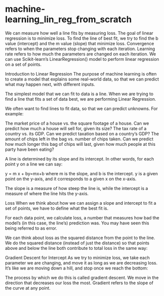 # machine-learning_lin_reg_from_scratch

We can measure how well a line fits by measuring loss.
The goal of linear regression is to minimize loss.
To find the line of best fit, we try to find the b value (intercept) and the m value (slope) that minimize loss.
Convergence refers to when the parameters stop changing with each iteration.
Learning rate refers to how much the parameters are changed on each iteration.
We can use Scikit-learn’s LinearRegression() model to perform linear regression on a set of points.




Introduction to Linear Regression
The purpose of machine learning is often to create a model that explains some real-world data, so that we can predict what may happen next, with different inputs.

The simplest model that we can fit to data is a line. When we are trying to find a line that fits a set of data best, we are performing Linear Regression.

We often want to find lines to fit data, so that we can predict unknowns. For example:

The market price of a house vs. the square footage of a house. Can we predict how much a house will sell for, given its size?
The tax rate of a country vs. its GDP. Can we predict taxation based on a country’s GDP?
The amount of chips left in the bag vs. number of chips taken. Can we predict how much longer this bag of chips will last, given how much people at this party have been eating?

A line is determined by its slope and its intercept. In other words, for each point y on a line we can say:

y = m x + by=mx+b
where m is the slope, and b is the intercept. y is a given point on the y-axis, and it corresponds to a given x on the x-axis.

The slope is a measure of how steep the line is, while the intercept is a measure of where the line hits the y-axis.

Loss
When we think about how we can assign a slope and intercept to fit a set of points, we have to define what the best fit is.

For each data point, we calculate loss, a number that measures how bad the model’s (in this case, the line’s) prediction was. You may have seen this being referred to as error.

We can think about loss as the squared distance from the point to the line. We do the squared distance (instead of just the distance) so that points above and below the line both contribute to total loss in the same way:

Gradient Descent for Intercept
As we try to minimize loss, we take each parameter we are changing, and move it as long as we are decreasing loss. It’s like we are moving down a hill, and stop once we reach the bottom:


The process by which we do this is called gradient descent. We move in the direction that decreases our loss the most. Gradient refers to the slope of the curve at any point.
